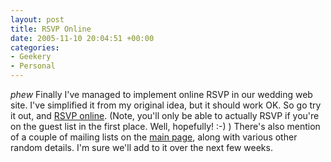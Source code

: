 ```yaml
---
layout: post
title: RSVP Online
date: 2005-11-10 20:04:51 +00:00
categories:
- Geekery
- Personal
---
```

<em>phew</em> Finally I've managed to implement online RSVP in our wedding web site.  I've simplified it from my original idea, but it should work OK.  So go try it out, and [RSVP online](http://wedding.mathieson.name/).  (Note, you'll only be able to actually RSVP if you're on the guest list in the first place.  Well, hopefully! :-) )  There's also mention of a couple of mailing lists on the [main page](http://wedding.mathieson.name/), along with various other random details.  I'm sure we'll add to it over the next few weeks.
